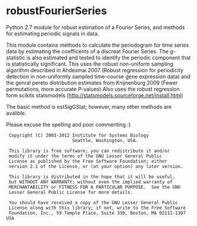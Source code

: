 robustFourierSeries
===================

Python 2.7 module for robust estimation of a Fourier Series, and methods for estimating periodic signals in data.


This module contains methods to calculate
the periodogram for time series data by
estimating the coefficents of a discreat 
Fourier Series.  The g-statistic is also
estimated and tested to identify the periodic 
component that is statistically significant.
This uses the robust non-uniform sampling 
algorithm described in Ahdesmai 2007
(Robust regression for periodicity detection in non-uniformly 
sampled time-course gene expression data) 
and the genral pereto distribution estimates
from Knijnenburg 2009
(Fewer permutations, more accurate P-values)
Also uses the robust regression form 
scikits statsmodels
(http://statsmodels.sourceforge.net/install.html)

The basic method is estSigGStat; however,
many other methods are avalible.

Please excuse the spelling and poor commenting :)

     Copyright (C) 2003-2012 Institute for Systems Biology
                             Seattle, Washington, USA.
 
     This library is free software; you can redistribute it and/or
     modify it under the terms of the GNU Lesser General Public
     License as published by the Free Software Foundation; either
     version 2.1 of the License, or (at your option) any later version.
 
     This library is distributed in the hope that it will be useful,
     but WITHOUT ANY WARRANTY; without even the implied warranty of
     MERCHANTABILITY or FITNESS FOR A PARTICULAR PURPOSE.  See the GNU
     Lesser General Public License for more details.
 
     You should have received a copy of the GNU Lesser General Public
     License along with this library; if not, write to the Free Software
     Foundation, Inc., 59 Temple Place, Suite 330, Boston, MA 02111-1307  USA

